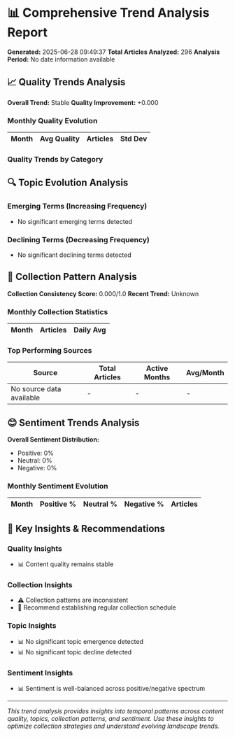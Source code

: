 
# 📊 Comprehensive Trend Analysis Report

**Generated:** 2025-06-28 09:49:37
**Total Articles Analyzed:** 296
**Analysis Period:** No date information available

## 📈 Quality Trends Analysis

**Overall Trend:** Stable
**Quality Improvement:** +0.000

### Monthly Quality Evolution
| Month | Avg Quality | Articles | Std Dev |
|-------|-------------|----------|---------|

### Quality Trends by Category


## 🔍 Topic Evolution Analysis

### Emerging Terms (Increasing Frequency)
- No significant emerging terms detected

### Declining Terms (Decreasing Frequency)
- No significant declining terms detected


## 📅 Collection Pattern Analysis

**Collection Consistency Score:** 0.000/1.0
**Recent Trend:** Unknown

### Monthly Collection Statistics
| Month | Articles | Daily Avg |
|-------|----------|-----------|

### Top Performing Sources
| Source | Total Articles | Active Months | Avg/Month |
|--------|----------------|---------------|-----------|
| No source data available | - | - | - |

## 😊 Sentiment Trends Analysis

**Overall Sentiment Distribution:**
- Positive: 0%
- Neutral: 0%  
- Negative: 0%

### Monthly Sentiment Evolution
| Month | Positive % | Neutral % | Negative % | Articles |
|-------|------------|-----------|------------|----------|

## 🎯 Key Insights & Recommendations

### Quality Insights
- 📊 Content quality remains stable

### Collection Insights
- ⚠️ Collection patterns are inconsistent
- 🎯 Recommend establishing regular collection schedule

### Topic Insights
- 📊 No significant topic emergence detected
- 📊 No significant topic decline detected

### Sentiment Insights
- 📊 Sentiment is well-balanced across positive/negative spectrum


---

*This trend analysis provides insights into temporal patterns across content quality, topics, collection patterns, and sentiment. Use these insights to optimize collection strategies and understand evolving landscape trends.*
